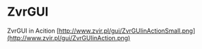 ZvrGUI
======
ZvrGUI in Acition
[http://www.zvir.pl/gui/ZvrGUIinActionSmall.png](http://www.zvir.pl/gui/ZvrGUIinAction.png)

